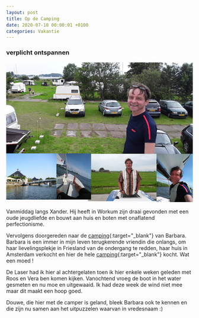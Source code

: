 ```yaml
---
layout: post
title: Op de Camping
date: 2020-07-18 00:00:01 +0100
categories: Vakantie
---
```


### verplicht ontspannen

![barcamping](../assets/barcamping.png)

Vanmiddag langs Xander. Hij heeft in Workum zijn draai gevonden met een oude jeugdliefde en bouwt aan huis en boten met onaflatend perfectionisme.

Vervolgens doorgereden naar de [camping](http://www.werkteater.nl/camping.html){:target="_blank"} van Barbara. Barbara is een immer in mijn leven terugkerende vriendin die onlangs, om haar lievelingsplekje in Friesland van de ondergang te redden, haar huis in Amsterdam verkocht en hier de hele [camping](http://www.werkteater.nl/camping.html){:target="_blank"} kocht. Wat een moed !

De Laser had ik hier al achtergelaten toen ik hier enkele weken geleden met Roos en Vera ben komen kijken. Vanochtend vroeg de boot in het water gesmeten en nu moe en uitgewaaid. Ik had deze week de wind niet mee maar dit maakt een hoop goed.

Douwe, die hier met de camper is geland, bleek Barbara ook te kennen en die zijn nu samen aan het uitpuzzelen waarvan in vredesnaam :)
